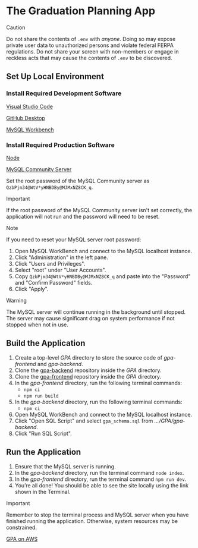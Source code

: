 # The Graduation Planning App

> [!CAUTION]
> Do not share the contents of `.env` with *anyone*. Doing so may expose private user data to unauthorized persons and violate federal FERPA regulations. Do not share your screen with non-members or engage in reckless acts that may cause the contents of `.env` to be discovered.

## Set Up Local Environment

### Install Required Development Software

[Visual Studio Code](https://code.visualstudio.com/#alt-downloads)

[GitHub Desktop](https://desktop.github.com)

[MySQL Workbench](https://dev.mysql.com/downloads/workbench/)

### Install Required Production Software

[Node](https://nodejs.org/en/download/)

[MySQL Community Server](https://dev.mysql.com/downloads/mysql/)

Set the root password of the MySQL Community server as `QzbPjm34@WtV*yHNBDBy@MJMxNZ8CK_q`.

> [!IMPORTANT]
> If the root password of the MySQL Community server isn't set correctly, the application will not run and the password will need to be reset.

> [!NOTE]
> If you need to reset your MySQL server root password:
> 1. Open MySQL WorkBench and connect to the MySQL localhost instance.
> 2. Click "Administration" in the left pane.
> 3. Click "Users and Privileges".
> 4. Select "root" under "User Accounts".
> 5. Copy `QzbPjm34@WtV*yHNBDBy@MJMxNZ8CK_q` and paste into the "Password" and "Confirm Password" fields.
> 6. Click "Apply".

> [!WARNING]
> The MySQL server will continue running in the background until stopped.
> The server may cause significant drag on system performance if not stopped when not in use.

## Build the Application

1. Create a top-level *GPA* directory to store the source code of *gpa-frontend* and *gpa-backend*.
2. Clone the [gpa-backend](https://github.com/SPU-Horizon/gpa-backend) repository inside the *GPA* directory.
3. Clone the [gpa-frontend](https://github.com/SPU-Horizon/gpa-frontend) repository inside the *GPA* directory.
4. In the *gpa-frontend* directory, run the following terminal commands:
   - `npm ci`
   - `npm run build`
5. In the *gpa-backend* directory, run the following terminal commands:
   - `npm ci`
6. Open MySQL WorkBench and connect to the MySQL localhost instance.
7. Click "Open SQL Script" and select `gpa_schema.sql` from *.../GPA/gpa-backend*.
8. Click "Run SQL Script".

## Run the Application

1. Ensure that the MySQL server is running.
2. In the *gpa-backend* directory, run the terminal command `node index`.
3. In the *gpa-frontend* directory, run the terminal command `npm run dev`.
4. You’re all done! You should be able to see the site locally using the link shown in the Terminal.

> [!IMPORTANT]
> Remember to stop the terminal process and MySQL server when you have finished running the application. Otherwise, system resources may be constrained.

[GPA on AWS](https://main.dnqrtybjo5tlc.amplifyapp.com)
